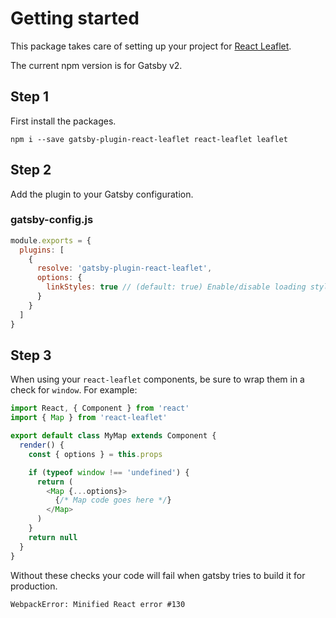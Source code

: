 # Getting started

This package takes care of setting up your project for [React Leaflet](https://react-leaflet.js.org/).

The current npm version is for Gatsby v2.


## Step 1

First install the packages.
```
npm i --save gatsby-plugin-react-leaflet react-leaflet leaflet
```

## Step 2

Add the plugin to your Gatsby configuration.

### gatsby-config.js
```javascript
module.exports = {
  plugins: [
    {
      resolve: 'gatsby-plugin-react-leaflet',
      options: {
        linkStyles: true // (default: true) Enable/disable loading stylesheets via CDN
      }
    }
  ]
}
```

## Step 3

When using your `react-leaflet` components, be sure to wrap them in a check for `window`. For example:

```javascript
import React, { Component } from 'react'
import { Map } from 'react-leaflet'

export default class MyMap extends Component {
  render() {
    const { options } = this.props

    if (typeof window !== 'undefined') {
      return (
        <Map {...options}>
          {/* Map code goes here */}
        </Map>
      )
    }
    return null
  }
}
```

Without these checks your code will fail when gatsby tries to build it for production.

`WebpackError: Minified React error #130`

